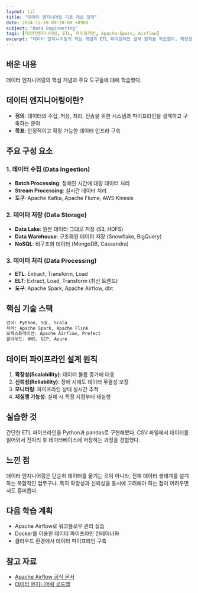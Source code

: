 ```yaml
---
layout: til
title: "데이터 엔지니어링 기초 개념 정리"
date: 2024-12-18 09:20:00 +0900
subject: "Data Engineering"
tags: [데이터엔지니어링, ETL, 파이프라인, Apache-Spark, Airflow]
excerpt: "데이터 엔지니어링의 핵심 개념과 ETL 파이프라인 설계 원칙을 학습했다. 확장성과 신뢰성을 동시에 고려해야 하는 복합적인 업무구나."
---
```


## 배운 내용
데이터 엔지니어링의 핵심 개념과 주요 도구들에 대해 학습했다.

## 데이터 엔지니어링이란?
- **정의**: 데이터의 수집, 저장, 처리, 전송을 위한 시스템과 파이프라인을 설계하고 구축하는 분야
- **목표**: 안정적이고 확장 가능한 데이터 인프라 구축

## 주요 구성 요소

### 1. 데이터 수집 (Data Ingestion)
- **Batch Processing**: 정해진 시간에 대량 데이터 처리
- **Stream Processing**: 실시간 데이터 처리
- **도구**: Apache Kafka, Apache Flume, AWS Kinesis

### 2. 데이터 저장 (Data Storage)
- **Data Lake**: 원본 데이터 그대로 저장 (S3, HDFS)
- **Data Warehouse**: 구조화된 데이터 저장 (Snowflake, BigQuery)
- **NoSQL**: 비구조화 데이터 (MongoDB, Cassandra)

### 3. 데이터 처리 (Data Processing)
- **ETL**: Extract, Transform, Load
- **ELT**: Extract, Load, Transform (최신 트렌드)
- **도구**: Apache Spark, Apache Airflow, dbt

## 핵심 기술 스택
```bash
언어: Python, SQL, Scala
처리: Apache Spark, Apache Flink
오케스트레이션: Apache Airflow, Prefect
클라우드: AWS, GCP, Azure
```

## 데이터 파이프라인 설계 원칙
1. **확장성(Scalability)**: 데이터 볼륨 증가에 대응
2. **신뢰성(Reliability)**: 장애 시에도 데이터 무결성 보장
3. **모니터링**: 파이프라인 상태 실시간 추적
4. **재실행 가능성**: 실패 시 특정 지점부터 재실행

## 실습한 것
간단한 ETL 파이프라인을 Python과 pandas로 구현해봤다. CSV 파일에서 데이터를 읽어와서 전처리 후 데이터베이스에 저장하는 과정을 경험했다.

## 느낀 점
데이터 엔지니어링은 단순히 데이터를 옮기는 것이 아니라, 전체 데이터 생태계를 설계하는 복합적인 업무구나. 특히 확장성과 신뢰성을 동시에 고려해야 하는 점이 어려우면서도 흥미롭다.

## 다음 학습 계획
- Apache Airflow로 워크플로우 관리 실습
- Docker를 이용한 데이터 파이프라인 컨테이너화
- 클라우드 환경에서 데이터 파이프라인 구축

## 참고 자료
- [Apache Airflow 공식 문서](https://airflow.apache.org/)
- [데이터 엔지니어링 로드맵](https://github.com/datastacktv/data-engineer-roadmap) 
